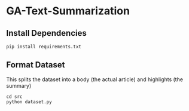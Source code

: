 # GA-Text-Summarization

## Install Dependencies

```
pip install requirements.txt
```

## Format Dataset

This splits the dataset into a body (the actual article) and highlights (the summary)
```
cd src
python dataset.py
```
